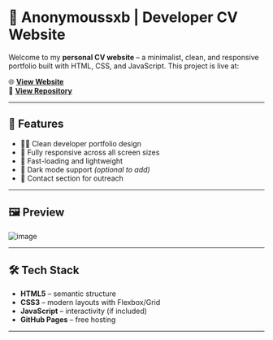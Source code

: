 # 💼 Anonymoussxb | Developer CV Website

Welcome to my **personal CV website** – a minimalist, clean, and responsive portfolio built with HTML, CSS, and JavaScript. This project is live at:

🌐 **[View Website](https://anonymoussxb.github.io/cv/)**  
📁 **[View Repository](https://github.com/Anonymoussxb/cv)**

---

## 📌 Features

- 🧑‍💻 Clean developer portfolio design
- 📱 Fully responsive across all screen sizes
- 🚀 Fast-loading and lightweight
- 🌙 Dark mode support *(optional to add)*
- 📧 Contact section for outreach

---

## 🖼️ Preview

![image](https://github.com/user-attachments/assets/2c426243-5924-4df4-8b2d-b90d1fc64336)


---

## 🛠️ Tech Stack

- **HTML5** – semantic structure
- **CSS3** – modern layouts with Flexbox/Grid
- **JavaScript** – interactivity (if included)
- **GitHub Pages** – free hosting

---



